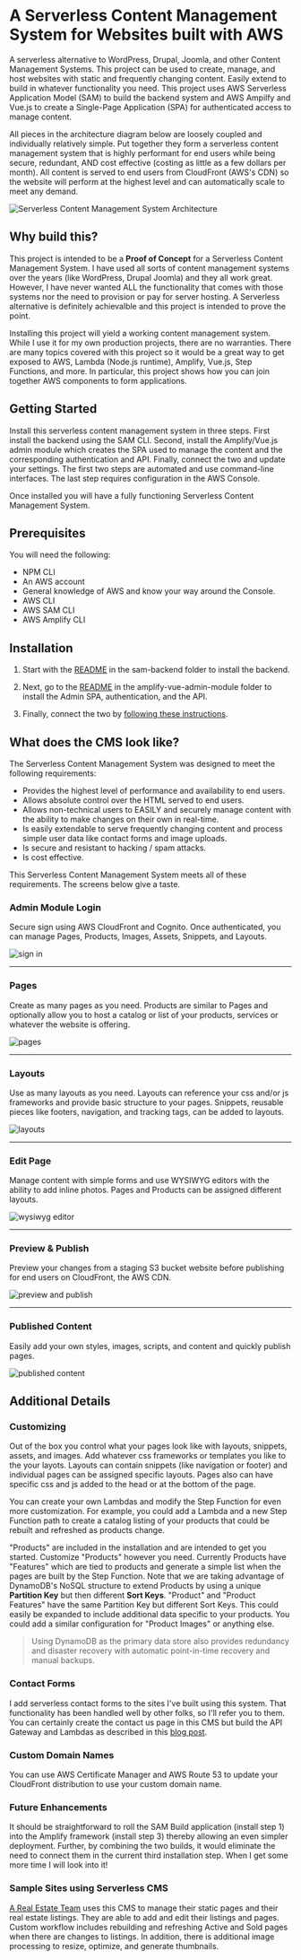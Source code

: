 # A Serverless Content Management System for Websites built with AWS
A serverless alternative to WordPress, Drupal, Joomla, and other Content Management Systems. This project can be used to create, manage, and host websites with static and frequently changing content. Easily extend to build in whatever functionality you need. This project uses AWS Serverless Application Model (SAM) to build the backend system and AWS Ampilfy and Vue.js to create a Single-Page Application (SPA) for authenticated access to manage content.

All pieces in the architecture diagram below are loosely coupled and individually relatively simple. Put together they form a serverless content management system that is highly performant for end users while being secure, redundant, AND cost effective (costing as little as a few dollars per month). All content is served to end users from CloudFront (AWS's CDN) so the website will perform at the highest level and can automatically scale to meet any demand.

![Serverless Content Management System Architecture](https://spontaign-public.s3-us-west-2.amazonaws.com/serverless-cms/serverless-cms-architecture.png)


## Why build this?

This project is intended to be a **Proof of Concept** for a Serverless Content Management System. I have used all sorts of content management systems over the years (like WordPress, Drupal Joomla) and they all work great. However, I have never wanted ALL the functionality that comes with those systems nor the need to provision or pay for server hosting. A Serverless alternative is definitely achievalble and this project is intended to prove the point.

Installing this project will yield a working content management system. While I use it for my own production projects, there are no warranties. There are many topics covered with this project so it would be a great way to get exposed to AWS, Lambda (Node.js runtime), Amplify, Vue.js, Step Functions, and more. In particular, this project shows how you can join together AWS components to form applications.


## Getting Started

Install this serverless content management system in three steps. First install the backend using the SAM CLI. Second, install the Amplify/Vue.js admin module which creates the SPA used to manage the content and the corresponding authentication and API. Finally, connect the two and update your settings. The first two steps are automated and use command-line interfaces. The last step requires configuration in the AWS Console.

Once installed you will have a fully functioning Serverless Content Management System.

## Prerequisites

You will need the following:

* NPM CLI
* An AWS account
* General knowledge of AWS and know your way around the Console.
* AWS CLI
* AWS SAM CLI
* AWS Amplify CLI


## Installation

1) Start with the [README](sam-backend/README.md) in the sam-backend folder to install the backend. 

2) Next, go to the [README](amplify-vue-admin-module/README.md) in the amplify-vue-admin-module folder to install the Admin SPA, authentication, and the API.

3) Finally, connect the two by [following these instructions](CONNECTING.md).


## What does the CMS look like?

The Serverless Content Management System was designed to meet the following requirements:

* Provides the highest level of performance and availability to end users.
* Allows absolute control over the HTML served to end users.
* Allows non-technical users to EASILY and securely manage content with the ability to make changes on their own in real-time.
* Is easily extendable to serve frequently changing content and process simple user data like contact forms and image uploads.
* Is secure and resistant to hacking / spam attacks.
* Is cost effective.

This Serverless Content Management System meets all of these requirements. The screens below give a taste.

### Admin Module Login

Secure sign using AWS CloudFront and Cognito. Once authenticated, you can manage Pages, Products, Images, Assets, Snippets, and Layouts. 

![sign in](https://spontaign-public.s3-us-west-2.amazonaws.com/serverless-cms/s-signin.png)

___

### Pages

Create as many pages as you need. Products are similar to Pages and optionally allow you to host a catalog or list of your products, services or whatever the website is offering.

![pages](https://spontaign-public.s3.us-west-2.amazonaws.com/serverless-cms/s-pages.png)

___

### Layouts

Use as many layouts as you need. Layouts can reference your css and/or js frameworks and provide basic structure to your pages. Snippets, reusable pieces like footers, navigation, and tracking tags, can be added to layouts. 

![layouts](https://spontaign-public.s3-us-west-2.amazonaws.com/serverless-cms/s-layouts.png)

___

### Edit Page

Manage content with simple forms and use WYSIWYG editors with the ability to add inline photos. Pages and Products can be assigned different layouts.

![wysiwyg editor](https://spontaign-public.s3-us-west-2.amazonaws.com/serverless-cms/s-editpage.png)

___

### Preview & Publish

Preview your changes from a staging S3 bucket website before publishing for end users on CloudFront, the AWS CDN.

![preview and publish](https://spontaign-public.s3-us-west-2.amazonaws.com/serverless-cms/s-publish.png)

___

### Published Content

Easily add your own styles, images, scripts, and content and quickly publish pages.

![published content](https://spontaign-public.s3-us-west-2.amazonaws.com/serverless-cms/s-page.png)



## Additional Details


### Customizing
Out of the box you control what your pages look like with layouts, snippets, assets, and images. Add whatever css frameworks or templates you like to the your layots. Layouts can contain snippets (like navigation or footer) and individual pages can be assigned specific layouts. Pages also can have specific css and js added to the head or at the bottom of the page.

You can create your own Lambdas and modify the Step Function for even more customization. For example, you could add a Lambda and a new Step Function path to create a catalog listing of your products that could be rebuilt and refreshed as products change.

"Products" are included in the installation and are intended to get you started. Customize "Products" however you need. Currently Products have "Features" which are tied to products and generate a simple list when the pages are built by the Step Function. Note that we are taking advantage of DynamoDB's NoSQL structure to extend Products by using a unique **Partition Key** but then different **Sort Keys**. "Product" and "Product Features" have the same Partition Key but different Sort Keys. This could easily be expanded to include additional data specific to your products. You could add a similar configuration for "Product Images" or anything else. 

> Using DynamoDB as the primary data store also provides redundancy and disaster recovery with automatic point-in-time recovery and manual backups.  


### Contact Forms
I add serverless contact forms to the sites I've built using this system. That functionality has been handled well by other folks, so I'll refer you to them. You can certainly create the contact us page in this CMS but build the API Gateway and Lambdas as described in this [blog post](https://aws.amazon.com/blogs/architecture/create-dynamic-contact-forms-for-s3-static-websites-using-aws-lambda-amazon-api-gateway-and-amazon-ses/).


### Custom Domain Names
You can use AWS Certificate Manager and AWS Route 53 to update your CloudFront distribution to use your custom domain name. 


### Future Enhancements
It should be straightforward  to roll the SAM Build application (install step 1) into the Amplify framework (install step 3) thereby allowing an even simpler deployment. Further, by combining the two builds, it would eliminate the need to connect them in the current third installation step. When I get some more time I will look into it!


### Sample Sites using Serverless CMS

[A Real Estate Team](https://www.bartlettre.com) uses this CMS to manage their static pages and their real estate listings. They are able to add and edit their listings and pages. Custom workflow includes rebuilding and refreshing Active and Sold pages when there are changes to listings. In addition, there is additional image processing to resize, optimize, and generate thumbnails.
